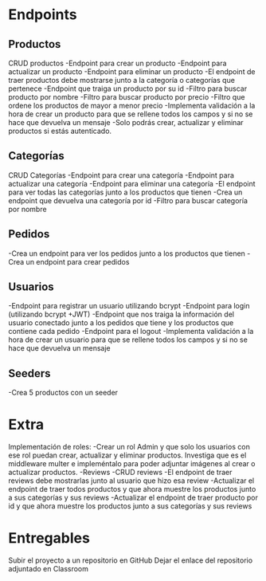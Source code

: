# Endpoints
##  Productos
CRUD productos
-Endpoint para crear un producto
-Endpoint para actualizar un producto
-Endpoint para eliminar un producto
-El endpoint de traer productos debe mostrarse junto a la categoría o categorías que pertenece
-Endpoint que traiga un producto por su id
-Filtro para buscar producto por nombre
-Filtro para buscar producto por precio
-Filtro que ordene los productos de mayor a menor precio
-Implementa validación a la hora de crear un producto para que se rellene todos los campos y si no se hace que devuelva un mensaje
-Solo podrás crear, actualizar y eliminar productos si estás autenticado.

##  Categorías
CRUD Categorías
-Endpoint para crear una categoría
-Endpoint para actualizar una categoría
-Endpoint para eliminar una categoría
-El endpoint para ver todas las categorías junto a los productos que tienen
-Crea un endpoint que devuelva una categoría por id
-Filtro para buscar categoría por nombre

## Pedidos
-Crea un endpoint para ver los pedidos junto a los productos que tienen 
-Crea un endpoint para crear pedidos

## Usuarios
-Endpoint para registrar un usuario utilizando bcrypt
-Endpoint para login (utilizando bcrypt +JWT)
-Endpoint que nos traiga la información del usuario conectado junto a los pedidos que tiene y los productos que contiene cada pedido
-Endpoint para el logout
-Implementa validación a la hora de crear un usuario para que se rellene todos los campos y si no se hace que devuelva un mensaje

## Seeders
-Crea 5 productos con un seeder


# Extra		
Implementación de roles:
-Crear un rol Admin y que solo los usuarios con ese rol puedan crear, actualizar y eliminar productos.
Investiga que es el middleware multer e impleméntalo para poder adjuntar imágenes al crear o actualizar productos.
-Reviews
-CRUD reviews
-El endpoint de traer reviews debe mostrarlas junto al usuario que hizo esa review
-Actualizar el endpoint de traer todos productos y que ahora muestre los productos junto a sus categorías y sus reviews
-Actualizar el endpoint de traer producto por id y que ahora muestre los productos junto a sus categorías y sus reviews


# Entregables

Subir el proyecto a un repositorio en GitHub
Dejar el enlace del repositorio adjuntado en Classroom
